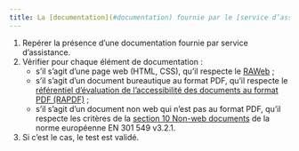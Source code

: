 ```yaml
---
title: La [documentation](#documentation) fournie par le [service d’assistance](#service-d-assistance) est-elle conforme aux [règles d’accessibilité numérique](#regles-d-accessibilite-numerique) ?
---
```


1. Repérer la présence d’une documentation fournie par service d’assistance.
2. Vérifier pour chaque élément de documentation : 
	- s’il s’agit d’une page web (HTML, CSS), qu’il respecte le [RAWeb](../raweb1/criteres.html) ;
	- s’il s’agit d’un document bureautique au format PDF, qu’il respecte le [référentiel d’évaluation de l’accessibilité des documents au format PDF (RAPDF)](../rapdf1/index.html) ;
	- s’il s’agit d’un document non web qui n’est pas au format PDF, qu’il respecte les critères de la [section 10 Non-web documents](https://www.etsi.org/deliver/etsi_en/301500_301599/301549/03.02.01_60/en_301549v030201p.pdf#page=52) de la norme européenne EN 301 549 v3.2.1.
3.	Si c’est le cas, le test est validé.